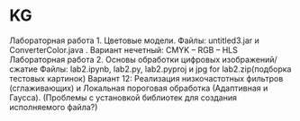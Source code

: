 # KG
Лабораторная работа 1. Цветовые модели.  Файлы: untitled3.jar и ConverterColor.java . Вариант нечетный: CMYK – RGB – HLS
Лабораторная работа 2. Основы обработки цифровых изображений/сжатие   Файлы: lab2.ipynb, lab2.py, lab2.pyproj и jpg for lab2.zip(подборка тестовых картинок) Вариант 12: Реализация низкочастотных фильтров (сглаживающих) и Локальная пороговая обработка (Адаптивная и Гаусса). (Проблемы с установкой библиотек для создания исполняемого файла?)
